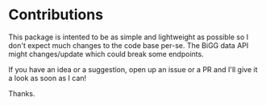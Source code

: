 # Contributions

This package is intented to be as simple and lightweight as possible so I don't expect much changes to the code base per-se. The BiGG data API might changes/update which could break some endpoints. 

If you have an idea or a suggestion, open up an issue or a PR and I'll give it a look as soon as I can! 

Thanks. 